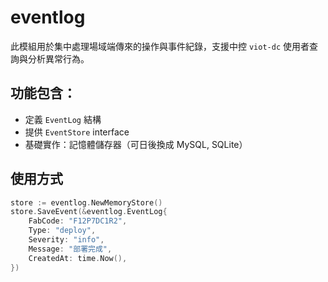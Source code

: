 

# eventlog

此模組用於集中處理場域端傳來的操作與事件紀錄，支援中控 `viot-dc` 使用者查詢與分析異常行為。

## 功能包含：

- 定義 `EventLog` 結構
- 提供 `EventStore` interface
- 基礎實作：記憶體儲存器（可日後換成 MySQL, SQLite）

## 使用方式

```go
store := eventlog.NewMemoryStore()
store.SaveEvent(&eventlog.EventLog{
    FabCode: "F12P7DC1R2",
    Type: "deploy",
    Severity: "info",
    Message: "部署完成",
    CreatedAt: time.Now(),
})
```